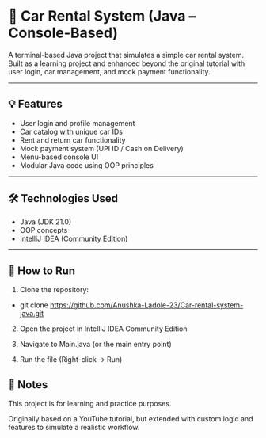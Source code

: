 # 🚗 Car Rental System (Java – Console-Based)

A terminal-based Java project that simulates a simple car rental system. Built as a learning project and enhanced beyond the original tutorial with user login, car management, and mock payment functionality.

---

## 💡 Features

- User login and profile management
- Car catalog with unique car IDs
- Rent and return car functionality
- Mock payment system (UPI ID / Cash on Delivery)
- Menu-based console UI
- Modular Java code using OOP principles

---

## 🛠 Technologies Used

- Java (JDK 21.0)
- OOP concepts
- IntelliJ IDEA (Community Edition)

---

## 🚀 How to Run

1. Clone the repository:
  - git clone https://github.com/Anushka-Ladole-23/Car-rental-system-java.git
    
2. Open the project in IntelliJ IDEA Community Edition

3. Navigate to Main.java (or the main entry point)

4. Run the file (Right-click → Run)


## 📌 Notes

This project is for learning and practice purposes.

Originally based on a YouTube tutorial, but extended with custom logic and features to simulate a realistic workflow.


